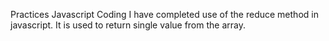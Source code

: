 Practices Javascript Coding 
I have completed use of the reduce method in javascript. It is used to return single value from the array.
